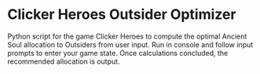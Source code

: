 # Clicker Heroes Outsider Optimizer
Python script for the game Clicker Heroes to compute the optimal Ancient Soul allocation to Outsiders from user input.
Run in console and follow input prompts to enter your game state. Once calculations concluded, the recommended allocation is output.
